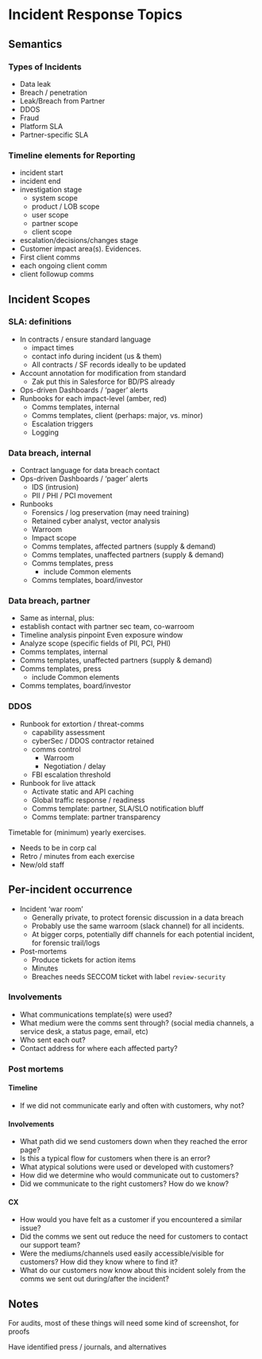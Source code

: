 # Incident Response Topics

## Semantics

### Types of Incidents
* Data leak
* Breach / penetration
* Leak/Breach from Partner
* DDOS
* Fraud
* Platform SLA
* Partner-specific SLA

### Timeline elements for Reporting
* incident start
* incident end
* investigation stage
  * system scope
  * product / LOB scope
  * user scope
  * partner scope
  * client scope
* escalation/decisions/changes stage 
* Customer impact area(s). Evidences.
* First client comms
* each ongoing client comm
* client followup comms



## Incident Scopes
### SLA: definitions 
- In contracts / ensure standard language
    - impact times
    - contact info during incident (us & them)
    - All contracts / SF records ideally to be updated
- Account annotation for modification from standard
    - Zak put this in Salesforce for BD/PS already
- Ops-driven Dashboards / ‘pager’ alerts
- Runbooks for each impact-level (amber, red)
    - Comms templates, internal
    - Comms templates, client (perhaps: major, vs. minor)
    - Escalation triggers
    - Logging

### Data breach, internal
- Contract language for data breach contact
- Ops-driven Dashboards / ‘pager’ alerts
    - IDS (intrusion)
    - PII / PHI / PCI movement
- Runbooks 
    - Forensics / log preservation (may need training)
    - Retained cyber analyst, vector analysis
    - Warroom
    - Impact scope
    - Comms templates, affected partners (supply & demand)
    - Comms templates, unaffected partners (supply & demand)
    - Comms templates, press
        - include Common elements
    - Comms templates, board/investor

### Data breach, partner
- Same as internal, plus:
- establish contact with partner sec team, co-warroom
- Timeline analysis pinpoint Even exposure window
- Analyze scope (specific fields of PII, PCI, PHI)
- Comms templates, internal
- Comms templates, unaffected partners (supply & demand)
- Comms templates, press
    - include Common elements
- Comms templates, board/investor

### DDOS
- Runbook for extortion / threat-comms
    - capability assessment 
    - cyberSec / DDOS contractor retained
    - comms control
        - Warroom 
        - Negotiation / delay
    - FBI escalation threshold
- Runbook for live attack
    - Activate static and API caching
    - Global traffic response / readiness 
    - Comms template: partner, SLA/SLO notification bluff
    - Comms template: partner transparency

Timetable for (minimum) yearly exercises.
- Needs to be in corp cal
- Retro / minutes from each exercise
- New/old staff



## Per-incident occurrence
- Incident ‘war room’ 
    - Generally private, to protect forensic discussion in a data breach
    - Probably use the same warroom (slack channel) for all incidents.
    - At bigger corps, potentially diff channels for each potential incident, for forensic trail/logs
- Post-mortems
    - Produce tickets for action items
    - Minutes
    - Breaches needs SECCOM ticket with label `review-security`


### Involvements
* What communications template(s) were used?
* What medium were the comms sent through? (social media channels, a service desk, a status page, email, etc)
* Who sent each out?
* Contact address for where each affected party?

### Post mortems

#### Timeline
* If we did not communicate early and often with customers, why not?

#### Involvements
* What path did we send customers down when they reached the error page? 
* Is this a typical flow for customers when there is an error?
* What atypical solutions were used or developed with customers?
* How did we determine who would communicate out to customers?
* Did we communicate to the right customers? How do we know?

#### CX
* How would you have felt as a customer if you encountered a similar issue?
* Did the comms we sent out reduce the need for customers to contact our support team?
* Were the mediums/channels used easily accessible/visible for customers? How did they know where to find it?
* What do our customers now know about this incident solely from the comms we sent out during/after the incident?

 

## Notes

For audits, most of these things will need some kind of screenshot, for proofs

Have identified press / journals, and alternatives 

